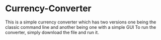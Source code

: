 # Currency-Converter
This is a simple currency converter which has two versions one being the classic command line and another being one with a simple GUI
To run the converter, simply download the file and run it.
